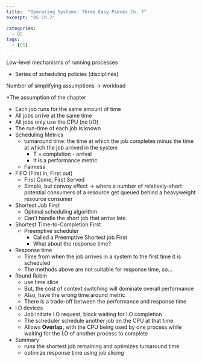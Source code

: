 ```yaml
---
title:  "Operating Systems: Three Easy Pieces Ch. 7"
excerpt: "OS Ch.7"

categories:
  - OS
tags:
  - [OS]
---
```


Low-level mechanisms of running processes

- Series of scheduling policies (disciplines)

Number of simplifying assumptions → workload

*The assumption of the chapter

- Each job runs for the same amount of time
- All jobs arrive at the same time
- All jobs only use the CPU (no I/O)
- The run-time of each job is known
- Scheduling Metrics
    - turnaround time: the time at which the job completes minus the time at which the job arrived in the system
        - T = completion - arrival
        - It is a performance metric
    - Fairness
- FIFO (First in, First out)
    - First Come, First Served
    - Simple, but convoy effect → where a number of relatively-short potential consumers of a resource get queued behind a heavyweight resource consumer
- Shortest Job First
    - Optimal scheduling algorithm
    - Can’t handle the short job that arrive late
- Shortest Time-to-Completion First
    - Preemptive scheduler
        - Called a Preemptive Shortest job First
        - What about the response time?
- Response time
    - Time from when the job arrives in a system to the first time it is scheduled
    - The methods above are not suitable for response time, so…
- Round Robin
    - use time slice
    - But, the cost of context switching will dominate overall performance
    - Also, have the wrong time around metric
    - There is a trade-off between the performance and response time
- I.O devices
    - Job initiate I.O request, block waiting for I.O completion
    - The scheduler schedule another job on the CPU at that time
    - Allows **Overlap,** with the CPU being used by one process while waiting for the I.O of another process to complete
- Summary
    - runs the shortest job remaining and optimizes turnaround time
    - optimize response time using job slicing